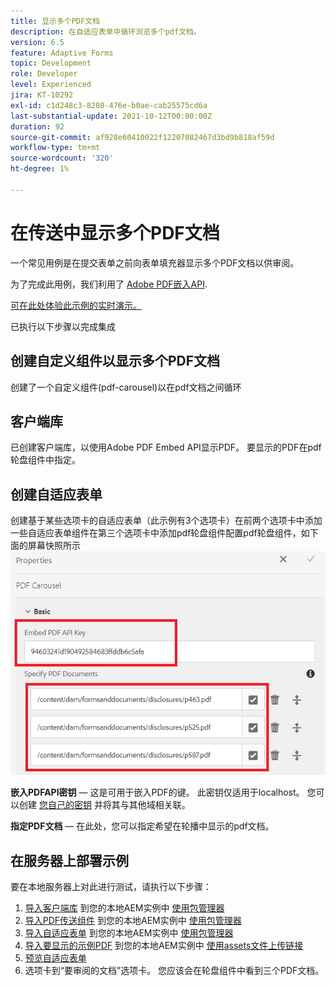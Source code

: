 ```yaml
---
title: 显示多个PDF文档
description: 在自适应表单中循环浏览多个pdf文档。
version: 6.5
feature: Adaptive Forms
topic: Development
role: Developer
level: Experienced
jira: KT-10292
exl-id: c1d248c3-8208-476e-b0ae-cab25575cd6a
last-substantial-update: 2021-10-12T00:00:00Z
duration: 92
source-git-commit: af928e60410022f12207082467d3bd9b818af59d
workflow-type: tm+mt
source-wordcount: '320'
ht-degree: 1%

---
```


# 在传送中显示多个PDF文档

一个常见用例是在提交表单之前向表单填充器显示多个PDF文档以供审阅。

为了完成此用例，我们利用了 [Adobe PDF嵌入API](https://www.adobe.io/apis/documentcloud/dcsdk/pdf-embed.html).

[可在此处体验此示例的实时演示。](https://forms.enablementadobe.com/content/dam/formsanddocuments/wefinancecreditcard/jcr:content?wcmmode=disabled)

已执行以下步骤以完成集成

## 创建自定义组件以显示多个PDF文档

创建了一个自定义组件(pdf-carousel)以在pdf文档之间循环

## 客户端库

已创建客户端库，以使用Adobe PDF Embed API显示PDF。 要显示的PDF在pdf轮盘组件中指定。

## 创建自适应表单

创建基于某些选项卡的自适应表单（此示例有3个选项卡）在前两个选项卡中添加一些自适应表单组件在第三个选项卡中添加pdf轮盘组件配置pdf轮盘组件，如下面的屏幕快照所示
![pdf-carousel](assets/pdf-carousel-af-component.png)

**嵌入PDFAPI密钥**  — 这是可用于嵌入PDF的键。 此密钥仅适用于localhost。 您可以创建 [您自己的密钥](https://www.adobe.io/apis/documentcloud/dcsdk/pdf-embed.html) 并将其与其他域相关联。

**指定PDF文档**  — 在此处，您可以指定希望在轮播中显示的pdf文档。


## 在服务器上部署示例

要在本地服务器上对此进行测试，请执行以下步骤：

1. [导入客户端库](assets/pdf-carousel-client-lib.zip) 到您的本地AEM实例中 [使用包管理器](http://localhost:4502/crx/packmgr/index.jsp)
1. [导入PDF传送组件](assets/pdf-carousel-component.zip) 到您的本地AEM实例中 [使用包管理器](http://localhost:4502/crx/packmgr/index.jsp)
1. [导入自适应表单](assets/adaptive-form-pdf-carousel.zip) 到您的本地AEM实例中 [使用包管理器](http://localhost:4502/crx/packmgr/index.jsp)
1. [导入要显示的示例PDF](assets/pdf-carousel-sample-documents.zip) 到您的本地AEM实例中 [使用assets文件上传链接](http://localhost:4502/assets.html/content/dam)
1. [预览自适应表单](http://localhost:4502/content/dam/formsanddocuments/wefinancecreditcard/jcr:content?wcmmode=disabled)
1. 选项卡到“要审阅的文档”选项卡。 您应该会在轮盘组件中看到三个PDF文档。
